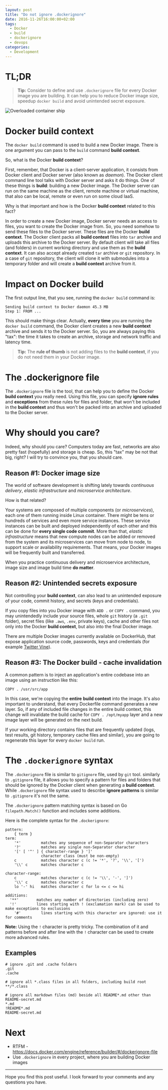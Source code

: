 ```yaml
---
layout: post
title: "Do not ignore .dockerignore"
date: 2016-11-26T16:00:00+02:00
tags:
  - Docker
  - build
  - dockerignore
  - devops
categories:
  - Development
---
```


# TL;DR

> **Tip:** Consider to define and use `.dockerignore` file for every Docker image you are building. It can help you to reduce Docker image size, speedup `docker build` and avoid unintended secret exposure.

![Overloaded container ship](img/overloaded.jpg)

# Docker build context

The `docker build` command is used to build a new Docker image. There is one argument you can pass to the `build` command **build context**.

So, what is the Docker **build context**?

First, remember, that Docker is a client-server application, it consists from Docker client and Docker server (also known as *daemon*). The Docker client command line tool talks with Docker server and asks it do things. One of these things is **build**: building a new Docker image. The Docker server can run on the same machine as the client, remote machine or virtual machine, that also can be local, remote or even run on some cloud IaaS.

Why is that important and how is the Docker **build context** related to this fact?

In order to create a new Docker image, Docker server needs an access to files, you want to create the Docker image from. So, you need somehow to send these files to the Docker server. These files are the Docker **build context**. The Docker client packs all **build context** files into `tar` archive and uploads this archive to the Docker server. By default client will take all files (and folders) in current working directory and use them as the **build context**.
It can also accept already created `tar` archive or `git` repository. In a case of `git` repository, the client will clone it with submodules into a temporary folder and will create a **build context** archive from it.

# Impact on Docker build

The first output line, that you see, running the `docker build` command is:
```
Sending build context to Docker daemon 45.3 MB
Step 1: FROM ...
```

This should make things clear. Actually, **every time** you are running the `docker build` command, the Docker client creates a new **build context** archive and sends it to the Docker server. So, you are always paying this "tax": the time it takes to create an archive, storage and network traffic and latency time.

> **Tip:** The **rule of thumb** is not adding files to the **build context**, if you do not need them in your Docker image.

# The **.dockerignore** file

The `.dockerignore` file is the tool, that can help you to define the Docker **build context** you really need. Using this file, you can specify **ignore rules** and **exceptions** from these rules for files and folder, that won't be included in the **build context** and thus won't be packed into an archive and uploaded to the Docker server.

# Why should you care?

Indeed, why should you care? Computers today are fast, networks are also pretty fast (hopefully) and storage is cheap. So, this "tax" may be not that big, right?
I will try to convince you, that you should care.

## Reason #1: Docker image size

The world of software development is shifting lately towards *continuous delivery*, *elastic infrastructure* and *microservice architecture*.

How is that related?

Your systems are composed of multiple components (or *microservices*), each one of them running inside Linux container. There might be tens or hundreds of services and even more service instances. These service instances can be built and deployed independently of each other and this can be done for **every single code commit**. More than that, *elastic infrastructure* means that new compute nodes can be added or removed from the system and its microservices can move from node to node, to support scale or availability requirements. That means, your Docker images will be frequently built and transferred.

When you practice continuous delivery and microservice architecture, image size and image build time **do matter**.

## Reason #2: Unintended secrets exposure

Not controlling your **build context**, can also lead to an unintended exposure of your code, commit history, and secrets (keys and credentials).

If you copy files into you Docker image with `ADD .` or `COPY .` command, you may unintendedly include your source files, whole `git` history (a `.git` folder), secret files (like `.aws`, `.env`, private keys), cache and other files not only into the Docker **build context**, but also into the final Docker image.

There are multiple Docker images currently available on DockerHub, that expose application source code, passwords, keys and credentials (for example [Twitter Vine](http://thehackernews.com/2016/07/vine-source-code.html)).

## Reason #3: The Docker build - cache invalidation

A common pattern is to inject an application's entire codebase into an image using an instruction like this:

```
COPY . /usr/src/app
```

In this case, we're copying the **entire** **build context** into the image. It's also important to understand, that every Dockerfile command generates a new layer. So, if any of included file changes in the entire build context, this change will invalidate the build cache for `COPY . /opt/myapp` layer and a new image layer will be generated on the next build.

If your working directory contains files that are frequently updated (logs, test results, git history, temporary cache files and similar), you are going to regenerate this layer for every `docker build` run.


# The `.dockerignore` syntax

The `.dockerignore` file is similar to `gitignore` file, used by `git` tool. similarly to `.gitignore` file, it allows you to specify a pattern for files and folders that should be ignored by the Docker client when generating a **build context**. While `.dockerignore` file syntax used to describe **ignore patterns** is similar to `.gitignore` it's not the same.

The `.dockerignore` pattern matching syntax is based on Go `filepath.Match()` function and includes some additions.

Here is the complete syntax for the `.dockerignore`:

```
pattern:
    { term }
term:
    '*'         matches any sequence of non-Separator characters
    '?'         matches any single non-Separator character
    '[' [ '^' ] { character-range } ']'
                character class (must be non-empty)
    c           matches character c (c != '*', '?', '\\', '[')
    '\\' c      matches character c

character-range:
    c           matches character c (c != '\\', '-', ']')
    '\\' c      matches character c
    lo '-' hi   matches character c for lo <= c <= hi

additions:
  '**'        matches any number of directories (including zero)
  '!'         lines starting with ! (exclamation mark) can be used to make exceptions to exclusions
    '#'         lines starting with this character are ignored: use it for comments
```

**Note:** Using the `!` character is pretty tricky. The combination of it and patterns before and after line with the `!` character can be used to create more advanced rules.

## Examples

```
# ignore .git and .cache folders
.git
.cache
```

```
# ignore all *.class files in all folders, including build root
**/*.class
```

```
# ignore all markdown files (md) beside all README*.md other than README-secret.md
*.md
!README*.md
README-secret.md
```

# Next

- RTFM - https://docs.docker.com/engine/reference/builder/#/dockerignore-file
- Use `.dockerignore` in every project, where you are building Docker images

----------

Hope you find this post useful. I look forward to your comments and any questions you have.
